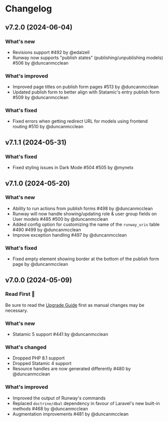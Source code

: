 # Changelog

## v7.2.0 (2024-06-04)

### What's new
* Revisions support #492 by @edalzell
* Runway now supports "publish states" (publishing/unpublishing models) #506 by @duncanmcclean

### What's improved
* Improved page titles on publish form pages #513 by @duncanmcclean
* Updated publish form to better align with Statamic's entry publish form #509 by @duncanmcclean

### What's fixed
* Fixed errors when getting redirect URL for models using frontend routing #510 by @duncanmcclean



## v7.1.1 (2024-05-31)

### What's fixed
* Fixed styling issues in Dark Mode #504 #505 by @mynetx



## v7.1.0 (2024-05-20)

### What's new
* Ability to run actions from publish forms #498 by @duncanmcclean
* Runway will now handle showing/updating role & user group fields on User models #485 #500 by @duncanmcclean
* Added config option for customizing the name of the `runway_uris` table #490 #499 by @duncanmcclean
* Improve exception handling #497 by @duncanmcclean

### What's fixed
* Fixed empty element showing border at the bottom of the publish form page by @duncanmcclean



## v7.0.0 (2024-05-09)

### Read First 👀
Be sure to read the [Upgrade Guide](https://runway.duncanmcclean.com/upgrade-guides/v6-to-v7) first as manual changes may be necessary.

### What's new

* Statamic 5 support #441 by @duncanmcclean

### What's changed

* Dropped PHP 8.1 support
* Dropped Statamic 4 support
* Resource handles are now generated differently #480 by @duncanmcclean

### What's improved

* Improved the output of Runway's commands
* Replaced `doctrine/dbal` dependency in favour of Laravel's new built-in methods #468 by @duncanmcclean
* Augmentation improvements #481 by @duncanmcclean
